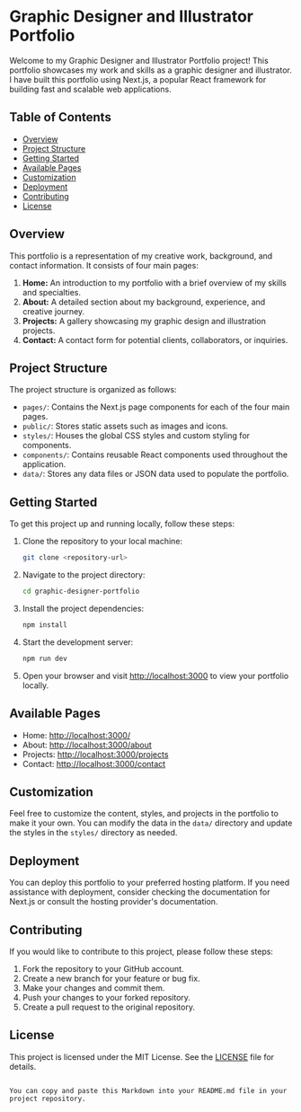 
# Graphic Designer and Illustrator Portfolio

Welcome to my Graphic Designer and Illustrator Portfolio project! This portfolio showcases my work and skills as a graphic designer and illustrator. I have built this portfolio using Next.js, a popular React framework for building fast and scalable web applications.

## Table of Contents

- [Overview](#overview)
- [Project Structure](#project-structure)
- [Getting Started](#getting-started)
- [Available Pages](#available-pages)
- [Customization](#customization)
- [Deployment](#deployment)
- [Contributing](#contributing)
- [License](#license)

## Overview

This portfolio is a representation of my creative work, background, and contact information. It consists of four main pages:

1. **Home:** An introduction to my portfolio with a brief overview of my skills and specialties.
2. **About:** A detailed section about my background, experience, and creative journey.
3. **Projects:** A gallery showcasing my graphic design and illustration projects.
4. **Contact:** A contact form for potential clients, collaborators, or inquiries.

## Project Structure

The project structure is organized as follows:

- `pages/`: Contains the Next.js page components for each of the four main pages.
- `public/`: Stores static assets such as images and icons.
- `styles/`: Houses the global CSS styles and custom styling for components.
- `components/`: Contains reusable React components used throughout the application.
- `data/`: Stores any data files or JSON data used to populate the portfolio.

## Getting Started

To get this project up and running locally, follow these steps:

1. Clone the repository to your local machine:

   ```bash
   git clone <repository-url>
   ```

2. Navigate to the project directory:

   ```bash
   cd graphic-designer-portfolio
   ```

3. Install the project dependencies:

   ```bash
   npm install
   ```

4. Start the development server:

   ```bash
   npm run dev
   ```

5. Open your browser and visit [http://localhost:3000](http://localhost:3000) to view your portfolio locally.

## Available Pages

- Home: [http://localhost:3000/](http://localhost:3000/)
- About: [http://localhost:3000/about](http://localhost:3000/about)
- Projects: [http://localhost:3000/projects](http://localhost:3000/projects)
- Contact: [http://localhost:3000/contact](http://localhost:3000/contact)

## Customization

Feel free to customize the content, styles, and projects in the portfolio to make it your own. You can modify the data in the `data/` directory and update the styles in the `styles/` directory as needed.

## Deployment

You can deploy this portfolio to your preferred hosting platform. If you need assistance with deployment, consider checking the documentation for Next.js or consult the hosting provider's documentation.

## Contributing

If you would like to contribute to this project, please follow these steps:

1. Fork the repository to your GitHub account.
2. Create a new branch for your feature or bug fix.
3. Make your changes and commit them.
4. Push your changes to your forked repository.
5. Create a pull request to the original repository.

## License

This project is licensed under the MIT License. See the [LICENSE](LICENSE) file for details.
```

You can copy and paste this Markdown into your README.md file in your project repository.